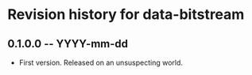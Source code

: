 # Revision history for data-bitstream

## 0.1.0.0  -- YYYY-mm-dd

* First version. Released on an unsuspecting world.

